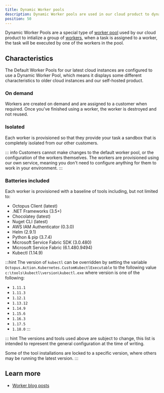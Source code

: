 ```yaml
---
title: Dynamic Worker pools
description: Dynamic Worker pools are used in our cloud product to dynamically create and assign workers to running tasks.  This page describes how dynamic worker pools work.
position: 50
---
```


Dynamic Worker Pools are a special type of [worker pool](/docs/infrastructure/workers/worker-pools.md) used by our cloud product to intialize a group of [workers](/docs/infrastructure/workers/index.md), when a task is assigned to a worker, the task will be executed by one of the workers in the pool.

## Characteristics

The Default Worker Pools for our latest cloud instances are configured to use a Dynamic Worker Pool, which means it displays some different characteristics to older cloud instances and our self-hosted product.

### On demand

Workers are created on demand and are assigned to a customer when required. Once you've finished using a worker, the worker is destroyed and not reused.

### Isolated

Each worker is provisioned so that they provide your task a sandbox that is completely isolated from our other customers.

::: info
Customers cannot make changes to the default worker pool, or the configuration of the workers themselves. The workers are provisioned using our own service, meaning you don't need to configure anything for them to work in your environment.
:::

### Batteries included

Each worker is provisioned with a baseline of tools including, but not limited to:

- Octopus Client (latest)
- .NET Frameworks (3.5+)
- Chocolatey (latest)
- Nuget CLI (latest)
- AWS IAM Authenticator (0.3.0)
- Helm (2.9.1)
- Python & pip (3.7.4)
- Microsoft Service Fabric SDK (3.0.480)
- Microsoft Service Fabric (6.1.480.9494)
- Kubectl (1.14.9)

:::hint
The version of `kubectl` can be overridden by setting the variable `Octopus.Action.Kubernetes.CustomKubectlExecutable` to the following value `c:\tools\kubectl\version\kubectl.exe`
where version is one of the following:

- `1.11.1`
- `1.11.3`
- `1.12.1`
- `1.13.12`
- `1.14.9`
- `1.15.6`
- `1.16.3`
- `1.17.5`
- `1.18.0`
  :::

::: hint
The versions and tools used above are subject to change, this list is intended to represent the general configuration at the time of writing.

Some of the tool installations are locked to a specific version, where others may be running the latest version.
:::

## Learn more

- [Worker blog posts](https://octopus.com/blog/tag/workers)
